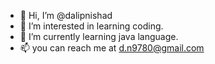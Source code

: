 - 👋 Hi, I’m @dalipnishad
- 👀 I’m interested in learning coding.
- 🌱 I’m currently learning java language.
- 📫 you can reach me at d.n9780@gmail.com

<!---
dalipnishad/dalipnishad is a ✨ special ✨ repository because its `README.md` (this file) appears on your GitHub profile.
You can click the Preview link to take a look at your changes.
--->
